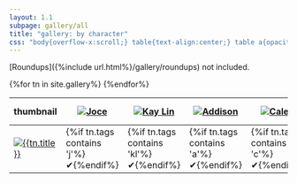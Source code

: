 ```yaml
---
layout: 1.1
subpage: gallery/all
title: "gallery: by character"
css: "body{overflow-x:scroll;} table{text-align:center;} table a{opacity:.5; transition:.075s; display:inline-block;} table a:focus,table a:hover,table a:active{opacity:1;} img{max-width:100px;} #hide{opacity:0;} thead{position:sticky; top:0; background:#151515; background:rgba(21,21,21,.5);} th{width:110px; vertical-align:bottom; padding:10px 0 5px;} td{font-weight:normal; vertical-align:middle;} tbody td{padding-left:20px;} td:first-child{text-align:right; position:sticky; left:0;} th:first-child,td:first-child{max-width:110px; padding:0;} /*colors from icons faded 50% on white*/ .j{color:#c3c2a8;} .kl{color:#c5bdc9;} .a{color:#f2c4a0;} .c{color:#f7e1f0;} .g{color:#d4b4b3;} .d{color:#b8ecea;} .sq{color:#c8c3f4} .wr{color:#faf7df;} .sl{color:#dcf0d6;} .rb{color:#e5e2dd;}"
---
```

[Roundups]({%include url.html%}/gallery/roundups) not included.

<table>
	<thead><tr>
		<th id="hide">thumbnail</a></th><th><a href="{%include url.html%}/cast/joce"><img src="{%include url.html%}/assets/img/cast/j-icon.png" alt="Joce"/></a></th><th><a href="{%include url.html%}/cast/kay-lin"><img src="{%include url.html%}/assets/img/cast/kl-icon.png" alt="Kay Lin"/></a></th><th><a href="{%include url.html%}/cast/addison"><img src="{%include url.html%}/assets/img/cast/a-icon.png" alt="Addison"/></a></th><th><a href="{%include url.html%}/cast/caleb"><img src="{%include url.html%}/assets/img/cast/c-icon.png" alt="Caleb"/></a></th><th><a href="{%include url.html%}/cast/gary"><img src="{%include url.html%}/assets/img/cast/g-icon.png" alt="Gary"/></a></th><th><a href="{%include url.html%}/cast/the-accountant"><img src="{%include url.html%}/assets/img/cast/d-icon.png" alt="“The accountant”"/></a></th><th><a href="{%include url.html%}/cast/sequitur"><img src="{%include url.html%}/assets/img/cast/sq-icon.png" alt="Sequitur"/></a></th><th><a href="{%include url.html%}/cast/white-rabbit"><img src="{%include url.html%}/assets/img/cast/wr-icon.png" alt="“White Rabbit”"/></a></th><th><a href="{%include url.html%}/cast/other/s"><img src="{%include url.html%}/assets/img/cast/sl-icon.png" alt="“S.”"/></a></th><th><a href="{%include url.html%}/cast/other/rabbits"><img src="{%include url.html%}/assets/img/cast/rb-icon.png" alt="rabbit"/></a></th>
	</tr></thead>
	<tbody>{%for tn in site.gallery%}
		<tr><td><a href="{%include url.html%}/gallery/{%if tn.url contains 'roundup'%}roundups/{%endif%}{{tn.slug}}"{%if tn.url contains 'roundup'%} class="rn"{%endif%}><img src="{%include url.html%}/assets/img/gallery/{%if tn.url contains 'roundup'%}roundups/{{tn.slug}}{%else%}{%if tn.img%}{{tn.img}}{%else%}{{tn.date|date:'%Y-%m-%d'}}{%endif%}{%endif%}-tn.png" alt="{{tn.title}}"/></a></td><td class="j">{%if tn.tags contains 'j'%}✔{%endif%}</td><td class="kl">{%if tn.tags contains 'kl'%}✔{%endif%}</td><td class="a">{%if tn.tags contains 'a'%}✔{%endif%}</td><td class="c">{%if tn.tags contains 'c'%}✔{%endif%}</td><td class="g">{%if tn.tags contains 'g'%}✔{%endif%}</td><td class="d">{%if tn.tags contains 'd'%}✔{%endif%}</td><td class="sq">{%if tn.tags contains 'sq'%}✔{%endif%}</td><td class="wr">{%if tn.tags contains 'wr'%}✔{%endif%}</td><td class="sl">{%if tn.tags contains 'sl'%}✔{%endif%}</td><td class="rb">{%if tn.tags contains 'rabbit'%}✔{%endif%}</td></tr>
	{%endfor%}</tbody>
</table>